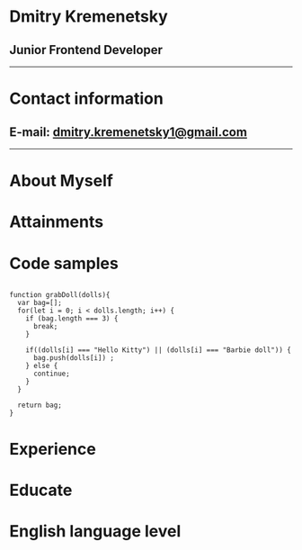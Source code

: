 # Dmitry Kremenetsky
## Junior Frontend Developer 
***
# Contact information 
## E-mail: dmitry.kremenetsky1@gmail.com
***
# About Myself 

<!-- text about me -->
# Attainments

<!-- text about my skills -->

# Code samples

``` 

function grabDoll(dolls){
  var bag=[];
  for(let i = 0; i < dolls.length; i++) {
    if (bag.length === 3) {
      break;
    }
    
    if((dolls[i] === "Hello Kitty") || (dolls[i] === "Barbie doll")) {
      bag.push(dolls[i]) ;
    } else {
      continue;
    }
  }
  
  return bag;
}

```
# Experience

<!-- text about my experience -->
# Educate

<!-- text about my educate -->
# English language level

<!-- text about my level english -->